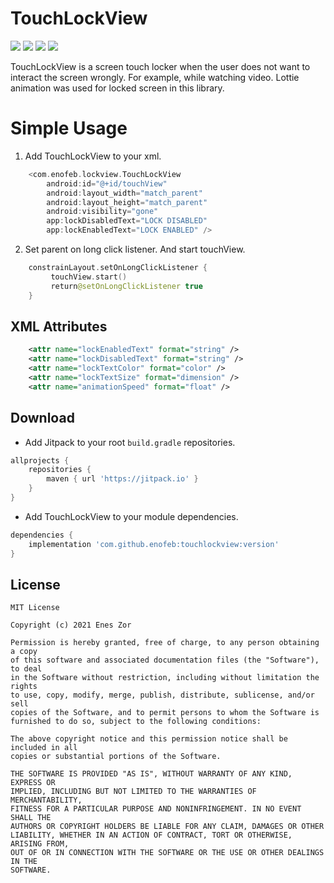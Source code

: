 TouchLockView
===============
[![](https://jitpack.io/v/enofeb/touchlockview.svg)](https://jitpack.io/#enofeb/touchlockview)
<a href="http://developer.android.com/index.html" target="_blank"><img src="https://img.shields.io/badge/platform-android-green.svg"/></a>
<a href="https://android-arsenal.com/api?level=15" target="_blank"><img src="https://img.shields.io/badge/API-19%2B-green.svg?style=flat"/></a>
<a href="http://opensource.org/licenses/MIT" target="_blank"><img src="https://img.shields.io/badge/License-MIT-blue.svg?style=flat"/></a>

TouchLockView is a screen touch locker when the user does not want to interact the screen wrongly. For example, while watching video. Lottie animation was used for locked screen in this library.

# Simple Usage
1) Add TouchLockView to your xml.
```kotlin
    <com.enofeb.lockview.TouchLockView
        android:id="@+id/touchView"
        android:layout_width="match_parent"
        android:layout_height="match_parent"
        android:visibility="gone"
        app:lockDisabledText="LOCK DISABLED"
        app:lockEnabledText="LOCK ENABLED" />
```

2) Set parent on long click listener. And start touchView.
```kotlin
    constrainLayout.setOnLongClickListener {
         touchView.start()
         return@setOnLongClickListener true
    }
```

## XML Attributes
```xml
    <attr name="lockEnabledText" format="string" />
    <attr name="lockDisabledText" format="string" />
    <attr name="lockTextColor" format="color" />
    <attr name="lockTextSize" format="dimension" />
    <attr name="animationSpeed" format="float" />
```

## Download
* Add Jitpack to your root `build.gradle` repositories.
```groovy
allprojects {
    repositories {
        maven { url 'https://jitpack.io' }
    }
}
```

* Add TouchLockView to your module dependencies.
```groovy
dependencies {
    implementation 'com.github.enofeb:touchlockview:version'
}
```

## License
```
MIT License

Copyright (c) 2021 Enes Zor

Permission is hereby granted, free of charge, to any person obtaining a copy
of this software and associated documentation files (the "Software"), to deal
in the Software without restriction, including without limitation the rights
to use, copy, modify, merge, publish, distribute, sublicense, and/or sell
copies of the Software, and to permit persons to whom the Software is
furnished to do so, subject to the following conditions:

The above copyright notice and this permission notice shall be included in all
copies or substantial portions of the Software.

THE SOFTWARE IS PROVIDED "AS IS", WITHOUT WARRANTY OF ANY KIND, EXPRESS OR
IMPLIED, INCLUDING BUT NOT LIMITED TO THE WARRANTIES OF MERCHANTABILITY,
FITNESS FOR A PARTICULAR PURPOSE AND NONINFRINGEMENT. IN NO EVENT SHALL THE
AUTHORS OR COPYRIGHT HOLDERS BE LIABLE FOR ANY CLAIM, DAMAGES OR OTHER
LIABILITY, WHETHER IN AN ACTION OF CONTRACT, TORT OR OTHERWISE, ARISING FROM,
OUT OF OR IN CONNECTION WITH THE SOFTWARE OR THE USE OR OTHER DEALINGS IN THE
SOFTWARE.
```
